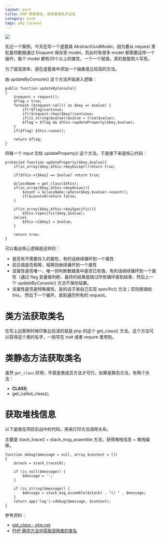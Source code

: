 ```yaml
---
layout: post
title: PHP 获取类名、调用者类名方法名
category: tech
tags: php laravel
---
```


![](https://cdn.kelu.org/blog/tags/laravel.jpg)

先记一个案例。今天在写一个虚基类 AbstractUuidModel，因为要从 request 里批量将数据通过 Eloquent 保存至 model。而此时有很多 model 都需要这样一个操作，每个 model 都有20个以上的属性，一个一个赋值，真的是能把人写死。

为了提高效率，遂在虚基类中添加一个抽象度比较高的方法。

由 updateByConsole() 这个方法开始进入逻辑：

    public function updateByConsole()
    {
        $request = request();
        $flag = true;
        foreach ($request->all() as $key => $value) {
        	if(!$flag)continue;
            if(!$request->has($key))continue;
            if(is_string($value))$value = trim($value);
            $flag = $flag && $this->updateProperty($key,$value);
        }
        if($flag) $this->save();

        return $flag;
    }

将每一个 input 交给 updateProperty() 这个方法。于是接下来是核心代码：


    protected function updateProperty($key,$value){
        if(in_array($key,$this->keyExcept))return true;

        if($this->{$key} == $value) return true;

        $className = get_class($this);
        if(in_array($key,$this->keyUnion)){
            $count = $className::where($key,$value)->count();
            if($count>0)return false;
        }

        if(in_array($key,$this->keySpecific)){
            $this->specific($key,$value);
        }else{
            $this->{$key} = $value;
        }

        return true;
    }

可以看出核心逻辑是这样的：

* 是否有不需要存入的属性，有的话继续循环到一个属性
* 前后值是否相等，相等则继续循环到一个属性
* 该属性是否唯一，唯一则判断数据表中是否已有值，有的话继续循环到一个属性（通过 flag 变量做判断，最终的结果是跳过所有循环直到结束，然后上一个 updateByConsole() 方法不保存结果。
* 该属性是否是特殊属性，是的话子类自己实现 specific() 方法；否则赋值给 this， 然后下一个循环，直到遍历所有的 request。


# 类方法获取类名

在写上边案例时候印象比较深的就是 php 的这个 get_class() 方法。这个方法可以获得这个类的名字，一般写在 trait 或者 require 里用到。


# 类静态方法获取类名

虽然 `get_class` 好用，毕竟是类成员方法才可行。如果是静态方法，有两个办法：

* __CLASS__;
* get_called_class();


# 获取堆栈信息

以下是我在项目实战中的代码，用来打印方法调用关系。

主要是 stack_trace() +  stack_msg_assemble 方法，获得堆栈信息 + 堆栈偏移。

    function debug($message = null, array $context = [])
    {
        $stack = stack_trace(0);

        if (is_null($message)) {
            $message = '';
        }

        if (is_string($message)) {
            $message = stack_msg_assemble($stack) . "() " . $message;
        }
        return app('log')->debug($message, $context);
    }

参考资料：

* [get_class - php.net](http://php.net/manual/en/function.get-class.php)
* [PHP 静态方法中获取调用者的类名](https://github.com/wangming1993/issues/issues/3)
